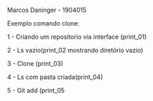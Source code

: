 Marcos Daninger - 1904015

Exemplo comando clone:

1 - Criando um repositorio via interface (print_01)  

2 - Ls vazio(print_02 mostrando diretório vazio)  

3 - Clone (print_03)  

4 - Ls com pasta criada(print_04)  

5 - Git add (print_05
